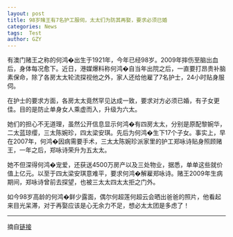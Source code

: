 ```yaml
---
layout: post
title: 98岁赌王有7名护工服伺，太太们为防其再娶，要求必须已婚
categories: News
tags:  Test
author: GZY
---
```


有澳门赌王之称的何鸿�出生于1921年，今年已经98岁。2009年摔伤至脑出血后，身体每况愈下。近日，港媒爆料称何鸿�自当年出院之后，一直要打昂贵补脑素保命，除了各房太太轮流探视他之外，家人还给他雇了7名护士，24小时贴身服伺。

在护士的要求方面，各房太太竟然罕见达成一致，要求对方必须已婚，有子女更佳。目的是防止单身女人乘虚而入，升级为六太。

她们的担心不无道理，虽然公开信息显示何鸿�有四房太太，分别是原配黎婉华，二太蓝琼缨，三太陈婉珍，四太梁安琪。先后为何鸿�生下17个子女。事实上，早在2007年，何鸿�因病需要手术，三太太陈婉珍派家里的护工郑咏诗贴身照顾赌王，一年之后，郑咏诗荣升为五太太。

她不但深得何鸿�宠爱，还获送4500万房产以及三处物业，据悉，单单这些就价值上亿元。以至于四太梁安琪意难平，要求何鸿�解雇郑咏诗。赌王2009年生病期间，郑咏诗曾前去探望，也被三太太四太太拒之门外。

如今98岁高龄的何鸿�鲜少露面，偶尔何超莲何超云会晒出爸爸的照片，他看起来目光呆滞，对于再娶应该是心无余力不足，想必太太团是多虑了！

*****

摘自[链接](http://new.qq.com/omn/20190131/20190131A02RCH.html)
